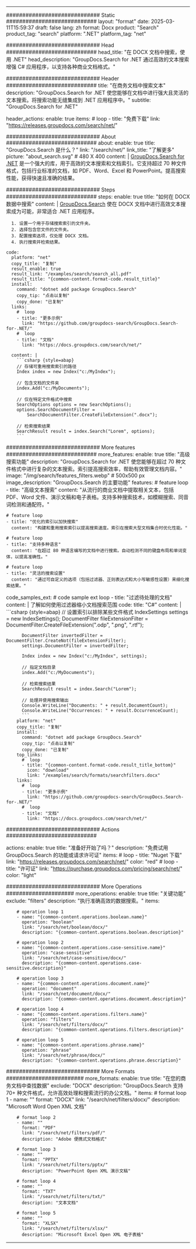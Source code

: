 
---
############################# Static ############################
layout: "format"
date:  2025-03-11T15:59:37
draft: false
lang: zh
format: Docx
product: "Search"
product_tag: "search"
platform: ".NET"
platform_tag: "net"

############################# Head ############################
head_title: "在 DOCX 文档中搜索，使用 .NET"
head_description: "GroupDocs.Search for .NET 通过高效的文本搜索增强 C# 应用程序，以支持各种商业文档格式。"

############################# Header ############################
title: "在商务文档中搜索文本" 
description: "GroupDocs.Search for .NET 使您能够在文档中进行强大且灵活的文本搜索。将搜索功能无缝集成到 .NET 应用程序中。"
subtitle: "GroupDocs.Search for .NET" 

header_actions:
  enable: true
  items:
    #  loop
    - title: "免费下载"
      link: "https://releases.groupdocs.com/search/net/"
      
############################# About ############################
about:
    enable: true
    title: "GroupDocs.Search 是什么？"
    link: "/search/net/"
    link_title: "了解更多"
    picture: "about_search.svg" # 480 X 400
    content: |
       [GroupDocs.Search for .NET](/search/net/) 是一个强大的库，用于高效的文本搜索和文档索引。它支持超过 70 种文件格式，包括行业标准的文档，如 PDF、Word、Excel 和 PowerPoint。提高搜索性能，获得快速且准确的结果。

############################# Steps ############################
steps:
    enable: true
    title: "如何在 DOCX 数据中搜索"
    content: |
      [GroupDocs.Search](/search/net/) 使在 DOCX 文档中进行高效文本搜索成为可能，非常适合 .NET 应用程序。
      
      1. 设置一个用于存储搜索索引的文件夹。
      2. 选择包含您文件的文件夹。
      3. 配置搜索选项，仅处理 DOCX 文档。
      4. 执行搜索并检索结果。
   
    code:
      platform: "net"
      copy_title: "复制"
      result_enable: true
      result_link: "/examples/search/search_all.pdf"
      result_title: "{common-content.format-code.result_title}"
      install:
        command: "dotnet add package GroupDocs.Search"
        copy_tip: "点击以复制"
        copy_done: "已复制"
      links:
        #  loop
        - title: "更多示例"
          link: "https://github.com/groupdocs-search/GroupDocs.Search-for-.NET/"
        #  loop
        - title: "文档"
          link: "https://docs.groupdocs.com/search/net/"
          
      content: |
        ```csharp {style=abap}
        // 存储可重用搜索索引的路径
        Index index = new Index("c:/MyIndex");

        // 包含文档的文件夹
        index.Add("c:/MyDocuments");

        // 仅在特定文件格式中搜索
        SearchOptions options = new SearchOptions();
        options.SearchDocumentFilter = 
            SearchDocumentFilter.CreateFileExtension(".docx");

        // 检索搜索结果
        SearchResult result = index.Search("Lorem", options);
        ```            

############################# More features ############################
more_features:
  enable: true
  title: "高级搜索功能"
  description: "GroupDocs.Search for .NET 使您能够在超过 70 种文件格式中进行复杂的文本搜索。索引提高搜索效率，帮助有效管理文档内容。"
  image: "/img/search/features_filters.webp" # 500x500 px
  image_description: "GroupDocs.Search 的主要功能"
  features:
    # feature loop
    - title: "高级文本搜索"
      content: "从流行的商业文档中提取相关文本，包括 PDF、Word 文件、演示文稿和电子表格。支持多种搜索技术，如模糊搜索、同音词检测和通配符。"

    # feature loop
    - title: "优化的索引以加快搜索"
      content: "构建和重用搜索索引以提高搜索速度。索引在搜索大型文档集合时优化性能。"

    # feature loop
    - title: "支持多种语言"
      content: "在超过 80 种语言编写的文档中进行搜索。自动检测不同的键盘布局和单词变体，以提高准确性。"

    # feature loop
    - title: "灵活的搜索设置"
      content: "通过可自定义的选项（包括过滤器、正则表达式和大小写敏感性设置）来细化搜索结果。"
      
  code_samples_ext:
    # code sample ext loop
    - title: "过滤待处理的文档"
      content: |
        了解如何使用过滤器缩小文档搜索范围
      code:
        title: "C#"
        content: |
          ```csharp {style=abap}
          // 设置索引以排除某些文件格式
          IndexSettings settings = new IndexSettings();
          DocumentFilter fileExtensionFilter = 
            DocumentFilter.CreateFileExtension(".odp", ".png", ".rtf");

          DocumentFilter invertedFilter = DocumentFilter.CreateNot(fileExtensionFilter);
          settings.DocumentFilter = invertedFilter;

          Index index = new Index("c:/MyIndex", settings);
              
          // 指定文档目录
          index.Add("c:/MyDocuments");

          // 检索搜索结果
          SearchResult result = index.Search("Lorem");
          
          // 处理并使用搜索输出
          Console.WriteLine("Documents: " + result.DocumentCount);
          Console.WriteLine("Occurrences: " + result.OccurrenceCount);
          ```
        platform: "net"
        copy_title: "复制"
        install:
          command: "dotnet add package GroupDocs.Search"
          copy_tip: "点击以复制"
          copy_done: "已复制"
        top_links:
          #  loop
          - title: "{common-content.format-code.result_title_bottom}"
            icon: "download"
            link: "/examples/search/formats/searchfilters.docx"
        links:
          #  loop
          - title: "更多示例"
            link: "https://github.com/groupdocs-search/GroupDocs.Search-for-.NET/"
          #  loop
          - title: "文档"
            link: "https://docs.groupdocs.com/search/net/"
            

            


############################# Actions ############################

actions:
  enable: true
  title: "准备好开始了吗？"
  description: "免费试用 GroupDocs.Search 的功能或请求许可证"
  items:
    #  loop
    - title: "Nuget 下载"
      link: "https://releases.groupdocs.com/search/net/"
      color: "red"
        #  loop
    - title: "许可证"
      link: "https://purchase.groupdocs.com/pricing/search/net/"
      color: "light"


############################# More Operations #####################
more_operations:
    enable: true
    title: "关键功能"
    exclude: "filters"
    description: "执行准确高效的数据搜索。"
    items: 
          
        # operation loop 1
        - name: "{common-content.operations.boolean.name}"
          operation: "boolean"
          link: "/search/net/boolean/docx/"
          description: "{common-content.operations.boolean.description}"

        # operation loop 2
        - name: "{common-content.operations.case-sensitive.name}"
          operation: "case-sensitive"
          link: "/search/net/case-sensitive/docx/"
          description: "{common-content.operations.case-sensitive.description}"

        # operation loop 3
        - name: "{common-content.operations.document.name}"
          operation: "document"
          link: "/search/net/document/docx/"
          description: "{common-content.operations.document.description}"

        # operation loop 4
        - name: "{common-content.operations.filters.name}"
          operation: "filters"
          link: "/search/net/filters/docx/"
          description: "{common-content.operations.filters.description}"

        # operation loop 5
        - name: "{common-content.operations.phrase.name}"
          operation: "phrase"
          link: "/search/net/phrase/docx/"
          description: "{common-content.operations.phrase.description}"
          
        
          
############################# More Formats ########################
more_formats:
    enable: true
    title: "在您的商务文档中查找数据"
    exclude: "DOCX"
    description: "GroupDocs.Search 支持 70+ 种文件格式，允许高效处理和搜索流行的办公文档。"
    items: 
        # format loop 1
        - name: ""
          format: "DOCX"
          link: "/search/net/filters/docx/"
          description: "Microsoft Word Open XML 文档"
          
        # format loop 2
        - name: ""
          format: "PDF"
          link: "/search/net/filters/pdf/"
          description: "Adobe 便携式文档格式"
          
        # format loop 3
        - name: ""
          format: "PPTX"
          link: "/search/net/filters/pptx/"
          description: "PowerPoint Open XML 演示文稿"

        # format loop 4
        - name: ""
          format: "TXT"
          link: "/search/net/filters/txt/"
          description: "文本文档"
          
        # format loop 5
        - name: ""
          format: "XLSX"
          link: "/search/net/filters/xlsx/"
          description: "Microsoft Excel Open XML 电子表格"
  

---